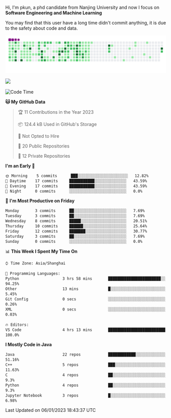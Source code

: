 Hi, I'm pkun, a phd candidate from Nanjing University and now I focus on **Software Engineering and Machine Learning**

You may find that this user have a long time didn't commit anything, it is due to the safety about code and data.

![](https://github.com/pppppkun/pppppkun/blob/output/github-snake.gif)

![](https://komarev.com/ghpvc/?username=pppppkun)
<!--START_SECTION:waka-->
![Code Time](http://img.shields.io/badge/Code%20Time-1%2C542%20hrs%2057%20mins-blue)

**🐱 My GitHub Data** 

> 🏆 11 Contributions in the Year 2023
 > 
> 📦 124.4 kB Used in GitHub's Storage 
 > 
> 🚫 Not Opted to Hire
 > 
> 📜 20 Public Repositories 
 > 
> 🔑 12 Private Repositories  
 > 
**I'm an Early 🐤** 

```text
🌞 Morning    5 commits      ███░░░░░░░░░░░░░░░░░░░░░░   12.82% 
🌆 Daytime    17 commits     ███████████░░░░░░░░░░░░░░   43.59% 
🌃 Evening    17 commits     ███████████░░░░░░░░░░░░░░   43.59% 
🌙 Night      0 commits      ░░░░░░░░░░░░░░░░░░░░░░░░░   0.0%

```
📅 **I'm Most Productive on Friday** 

```text
Monday       3 commits      ██░░░░░░░░░░░░░░░░░░░░░░░   7.69% 
Tuesday      3 commits      ██░░░░░░░░░░░░░░░░░░░░░░░   7.69% 
Wednesday    8 commits      █████░░░░░░░░░░░░░░░░░░░░   20.51% 
Thursday     10 commits     ██████░░░░░░░░░░░░░░░░░░░   25.64% 
Friday       12 commits     ███████░░░░░░░░░░░░░░░░░░   30.77% 
Saturday     3 commits      ██░░░░░░░░░░░░░░░░░░░░░░░   7.69% 
Sunday       0 commits      ░░░░░░░░░░░░░░░░░░░░░░░░░   0.0%

```


📊 **This Week I Spent My Time On** 

```text
⌚︎ Time Zone: Asia/Shanghai

💬 Programming Languages: 
Python                   3 hrs 58 mins       ███████████████████████░░   94.25% 
Other                    13 mins             █░░░░░░░░░░░░░░░░░░░░░░░░   5.45% 
Git Config               0 secs              ░░░░░░░░░░░░░░░░░░░░░░░░░   0.26% 
XML                      0 secs              ░░░░░░░░░░░░░░░░░░░░░░░░░   0.03%

🔥 Editors: 
VS Code                  4 hrs 13 mins       █████████████████████████   100.0%

```

**I Mostly Code in Java** 

```text
Java                     22 repos            ████████████░░░░░░░░░░░░░   51.16% 
C++                      5 repos             ███░░░░░░░░░░░░░░░░░░░░░░   11.63% 
C                        4 repos             ██░░░░░░░░░░░░░░░░░░░░░░░   9.3% 
Python                   4 repos             ██░░░░░░░░░░░░░░░░░░░░░░░   9.3% 
Jupyter Notebook         3 repos             █░░░░░░░░░░░░░░░░░░░░░░░░   6.98%

```



 Last Updated on 06/01/2023 18:43:37 UTC
<!--END_SECTION:waka-->
